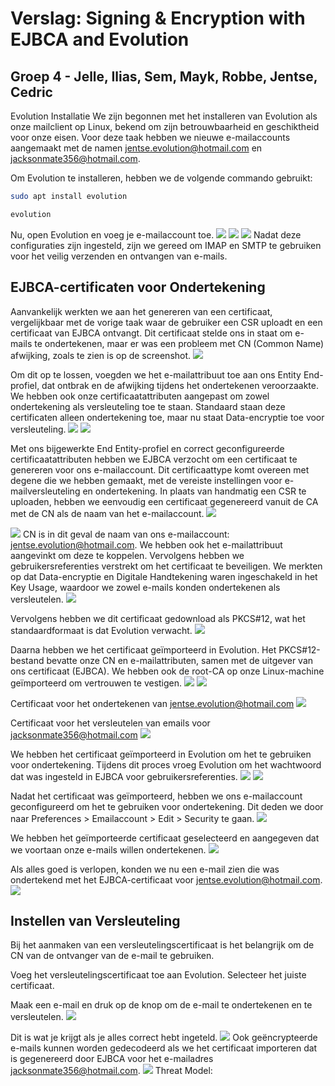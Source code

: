 # Verslag: Signing & Encryption with EJBCA and Evolution

## Groep 4 - Jelle, Ilias, Sem, Mayk, Robbe, Jentse, Cedric

Evolution Installatie
We zijn begonnen met het installeren van Evolution als onze mailclient op Linux, bekend om zijn betrouwbaarheid en geschiktheid voor onze eisen. Voor deze taak hebben we nieuwe e-mailaccounts aangemaakt met de namen jentse.evolution@hotmail.com en jacksonmate356@hotmail.com.

Om Evolution te installeren, hebben we de volgende commando gebruikt:
```bash
sudo apt install evolution
```
```bash
evolution
```
Nu, open Evolution en voeg je e-mailaccount toe.
![](../resources/afbeeldingen/settings_0.png)
![](../resources/afbeeldingen/settings_1.png)
![](../resources/afbeeldingen/settings_2.png)
Nadat deze configuraties zijn ingesteld, zijn we gereed om IMAP en SMTP te gebruiken voor het veilig verzenden en ontvangen van e-mails.

## EJBCA-certificaten voor Ondertekening
Aanvankelijk werkten we aan het genereren van een certificaat, vergelijkbaar met de vorige taak waar de gebruiker een CSR uploadt en een certificaat van EJBCA ontvangt. Dit certificaat stelde ons in staat om e-mails te ondertekenen, maar er was een probleem met CN (Common Name) afwijking, zoals te zien is op de screenshot.
![](../resources/afbeeldingen/signed_mismatch.png)


Om dit op te lossen, voegden we het e-mailattribuut toe aan ons Entity End-profiel, dat ontbrak en de afwijking tijdens het ondertekenen veroorzaakte. We hebben ook onze certificaatattributen aangepast om zowel ondertekening als versleuteling toe te staan. Standaard staan deze certificaten alleen ondertekening toe, maar nu staat Data-encryptie toe voor versleuteling.
![](../resources/afbeeldingen/cert_3.png)
![](../resources/afbeeldingen/cert_2.png)

Met ons bijgewerkte End Entity-profiel en correct geconfigureerde certificaatattributen hebben we EJBCA verzocht om een certificaat te genereren voor ons e-mailaccount. Dit certificaattype komt overeen met degene die we hebben gemaakt, met de vereiste instellingen voor e-mailversleuteling en ondertekening. In plaats van handmatig een CSR te uploaden, hebben we eenvoudig een certificaat gegenereerd vanuit de CA met de CN als de naam van het e-mailaccount.
![](../resources/afbeeldingen/cert_1.png)


![](../resources/afbeeldingen/cert_4.png)
CN is in dit geval de naam van ons e-mailaccount: jentse.evolution@hotmail.com. We hebben ook het e-mailattribuut aangevinkt om deze te koppelen. Vervolgens hebben we gebruikersreferenties verstrekt om het certificaat te beveiligen. We merkten op dat Data-encryptie en Digitale Handtekening waren ingeschakeld in het Key Usage, waardoor we zowel e-mails konden ondertekenen als versleutelen.
![](../resources/afbeeldingen/cert_5.png)



Vervolgens hebben we dit certificaat gedownload als PKCS#12, wat het standaardformaat is dat Evolution verwacht.
![](../resources/afbeeldingen/cert_6.png)

Daarna hebben we het certificaat geïmporteerd in Evolution. Het PKCS#12-bestand bevatte onze CN en e-mailattributen, samen met de uitgever van ons certificaat (EJBCA). We hebben ook de root-CA op onze Linux-machine geïmporteerd om vertrouwen te vestigen.
![](../resources/afbeeldingen/cert_10.png)
![](../resources/afbeeldingen/cert_9.png)

Certificaat voor het ondertekenen van jentse.evolution@hotmail.com
![](../resources/afbeeldingen/cert_8.png)

Certificaat voor het versleutelen van emails voor jacksonmate356@hotmail.com
![](../resources/afbeeldingen/cert_7.png)



We hebben het certificaat geïmporteerd in Evolution om het te gebruiken voor ondertekening. Tijdens dit proces vroeg Evolution om het wachtwoord dat was ingesteld in EJBCA voor gebruikersreferenties.
![](../resources/afbeeldingen/import_cert2.png)
![](../resources/afbeeldingen/import_cert0.png)

Nadat het certificaat was geïmporteerd, hebben we ons e-mailaccount geconfigureerd om het te gebruiken voor ondertekening. Dit deden we door naar Preferences > Emailaccount > Edit > Security te gaan.
![](../resources/afbeeldingen/import_cert3.png)

We hebben het geïmporteerde certificaat geselecteerd en aangegeven dat we voortaan onze e-mails willen ondertekenen.
![](../resources/afbeeldingen/import_cert.png)

Als alles goed is verlopen, konden we nu een e-mail zien die was ondertekend met het EJBCA-certificaat voor jentse.evolution@hotmail.com.
![](../resources/afbeeldingen/email_signed.png)

## Instellen van Versleuteling
Bij het aanmaken van een versleutelingscertificaat is het belangrijk om de CN van de ontvanger van de e-mail te gebruiken.

Voeg het versleutelingscertificaat toe aan Evolution. Selecteer het juiste certificaat.

Maak een e-mail en druk op de knop om de e-mail te ondertekenen en te versleutelen.
![](../resources/afbeeldingen/email.png)

Dit is wat je krijgt als je alles correct hebt ingeteld.
![](../resources/afbeeldingen/sent.png)
Ook geëncrypteerde e-mails kunnen worden gedecodeerd als we het certificaat importeren dat is gegenereerd door EJBCA voor het e-mailadres jacksonmate356@hotmail.com.
![](../resources/afbeeldingen/signed_cert.png)
Threat Model:

